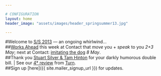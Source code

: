 ```yaml
---

# CONFIGURATION
layout: home
header_image: "assets/images/header_springsummer13.jpg"

---
```

#Welcome to [S/S 2013](/current/2013-springsummer/index.html) — an ongoing whirlwind...    
##[Works Ahead](/current/2013-worksahead/index.html) this week at Contact that *move* you + *speak* to you *2+3 May*; next at Contact: [imitating the dog](/current/2013-springsummer/itd/index.html) *8 May*.    
##Thank you [Stuart Silver & Tam Hinton](/current/2013-springsummer/silverhinton/index.html) for your darkly humorous double bill. | See our [4* review](http://www.thepublicreviews.com/turn-2013-contact-manchester/) from [Turn](/current/2013-turn/index.html).    
##Sign up [here]({{ site.mailer_signup_url }}) for updates.
